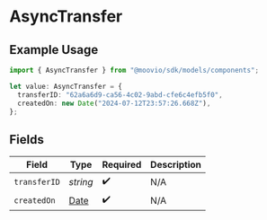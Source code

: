 # AsyncTransfer

## Example Usage

```typescript
import { AsyncTransfer } from "@moovio/sdk/models/components";

let value: AsyncTransfer = {
  transferID: "62a6a6d9-ca56-4c02-9abd-cfe6c4efb5f0",
  createdOn: new Date("2024-07-12T23:57:26.668Z"),
};
```

## Fields

| Field                                                                                         | Type                                                                                          | Required                                                                                      | Description                                                                                   |
| --------------------------------------------------------------------------------------------- | --------------------------------------------------------------------------------------------- | --------------------------------------------------------------------------------------------- | --------------------------------------------------------------------------------------------- |
| `transferID`                                                                                  | *string*                                                                                      | :heavy_check_mark:                                                                            | N/A                                                                                           |
| `createdOn`                                                                                   | [Date](https://developer.mozilla.org/en-US/docs/Web/JavaScript/Reference/Global_Objects/Date) | :heavy_check_mark:                                                                            | N/A                                                                                           |